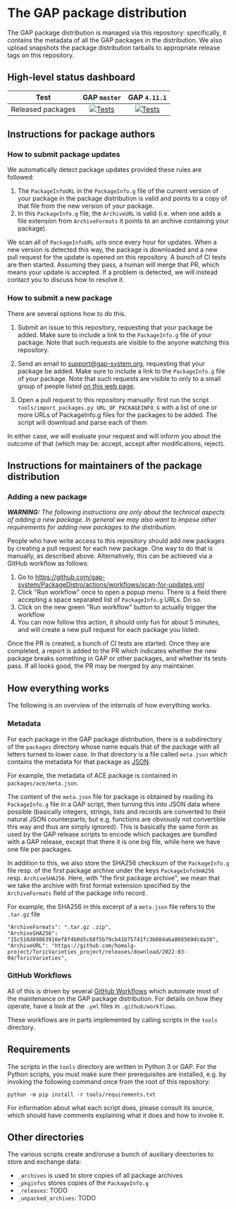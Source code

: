 # The GAP package distribution

The GAP package distribution is managed via this repository: specifically, it
contains the metadata of all the GAP packages in the distribution. We also
upload snapshots the package distribution tarballs to appropriate release tags
on this repository.

## High-level status dashboard

| Test            | GAP `master` | GAP `4.11.1` |
|:---------------:|:----------:|:----------:|
| Released packages | [![Tests](https://img.shields.io/endpoint?url=https://raw.githubusercontent.com/gap-system/PackageDistro/data/badges/latest-master/badge.json)](https://gap-system.github.io/PackageDistro/latest-master/redirect.html) | [![Tests](https://img.shields.io/endpoint?url=https://raw.githubusercontent.com/gap-system/PackageDistro/data/badges/latest-4.11.1/badge.json)](https://gap-system.github.io/PackageDistro/latest-4.11.1/redirect.html) |


## Instructions for package authors

### How to submit package updates

We automatically detect package updates provided these rules are followed:
1. The `PackageInfoURL` in the `PackageInfo.g` file of the current version of
   your package in the package distribution is valid and points to a copy of
   that file from the new version of your package.
2. In this `PackageInfo.g` file, the `ArchiveURL` is valid (i.e. when one adds
   a file extension from `ArchiveFormats` it points to an archive containing
   your package).

We scan all of `PackageInfoURL` urls once every hour for updates. When a new
version is detected this way, the package is downloaded and a new pull request
for the update is opened on this repository. A bunch of CI tests are then
started. Assuming they pass, a human will merge that PR, which means your
update is accepted. If a problem is detected, we will instead contact you to
discuss how to resolve it.


### How to submit a new package

There are several options how to do this.

1. Submit an issue to this repository, requesting that your package be added.
   Make sure to include a link to the `PackageInfo.g` file of your package.
   Note that such requests are visible to the anyone watching this repository.

2. Send an email to <support@gap-system.org>, requesting that your package be added.
   Make sure to include a link to the `PackageInfo.g` file of your package.
   Note that such requests are visible to only to a small group of people listed
   [on this web page](https://www.gap-system.org/Contacts/People/supportgroup.html).

3. Open a pull request to this repository manually: first run the script
   `tools/import_packages.py URL_OF_PACKAGEINFO_G` with a list of one or more
   URLs of PackageInfo.g files for the packages to be added. The script will
   download and parse each of them

In either case, we will evaluate your request and will inform you about the
outcome of that (which may be: accept, accept after modifications, reject).


## Instructions for maintainers of the package distribution

### Adding a new package

_**WARNING:** The following instructions are only about the technical aspects
of adding a new package. In general we may also want to impose other requirements
for adding new packages to the distribution._

People who have write access to this repository should add new packages by
creating a pull request for each new package. One way to do that is manually,
as described above. Alternatively, this can be achieved via a GitHub workflow
as follows:

1. Go to <https://github.com/gap-system/PackageDistro/actions/workflows/scan-for-updates.yml>
2. Click "Run workflow" once to open a popup menu. There is a field there accepting
   a space separated list of `PackageInfo.g` URLs. Do so.
3. Click on the new green "Run workflow" button to actually trigger the workflow
4. You can now follow this action, it should only fun for about 5 minutes, and will
   create a new pull request for each package you listed.

Once the PR is created, a bunch of CI tests are started. Once they are completed,
a report is added to the PR which indicates whether the new package breaks something
in GAP or other packages, and whether its tests pass. If all looks good, the
PR may be merged by any maintainer.


## How everything works

The following is an overview of the internals of how everything works.

### Metadata

For each package in the GAP package distribution, there is a subdirectory of
the `packages` directory whose name equals that of the package with all
letters turned to lower case. In that directory is a file called `meta.json`
which contains the metadata for that package as [JSON](https://json.org).

For example, the metadata of ACE package is contained in `packages/ace/meta.json`.

The content of the `meta.json` file for package is obtained by reading its
`PackageInfo.g` file in a GAP script, then turning this into JSON data where
possible (basically integers, strings, lists and records are converted to
their natural JSON counterparts; but e.g. functions are obviously not
convertible this way and thus are simply ignored). This is basically the same
form as used by the GAP release scripts to encode which packages are bundled
with a GAP release, except that there it is one big file, while here we have
one file per packages.

In addition to this, we also store the SHA256 checksum of the `PackageInfo.g`
file resp. of the first package archive under the keys `PackageInfoSHA256` resp.
`ArchiveSHA256`. Here, with "the first package archive", we mean that we
take the archive with first format extension specified by the `ArchiveFormats` field of
the package info record.

For example, the SHA256 in this excerpt of a `meta.json` file refers to the
`.tar.gz` file

    "ArchiveFormats": ".tar.gz .zip",
    "ArchiveSHA256": "15c516d89863916ef8f4b0d5c68f5b79cb41b75741fc3b604a6a868569dcda38",
    "ArchiveURL": "https://github.com/homalg-project/ToricVarieties_project/releases/download/2022-03-04/ToricVarieties",


### GitHub Workflows

All of this is driven by several [GitHub Workflows](https://docs.github.com/en/actions)
which automate most of the maintenance on the GAP package distribution. For
details on how they operate, have a look at the `.yml` files in
`.github/workflows`.

These workflows are in parts implemented by calling scripts in the `tools` directory.


## Requirements

The scripts in the `tools` directory are written in Python 3 or GAP. For the Python
scripts, you must make sure their prerequisites are installed, e.g. by invoking the
following command once from the root of this repository:

    python -m pip install -r tools/requirements.txt

For information about what each script does, please consult its source, which
should have comments explaining what it does and how to invoke it.


## Other directories

The various scripts create and/oruse a bunch of auxiliary directories to store
and exchange data:

- `_archives` is used to store copies of all package archives
- `_pkginfos` stores copies of the `PackageInfo.g` 
- `_releases`: TODO
- `_unpacked_archives`: TODO
